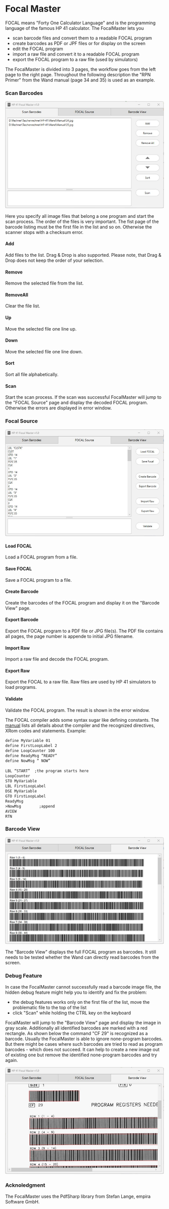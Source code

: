 # Focal Master
FOCAL means "Forty One Calculator Language" and is the programming language of the famous HP 41 calculator. The FocalMaster lets you
- scan barcode files and convert them to a readable FOCAL program
- create barcodes as PDF or JPF files or for display on the screen
- edit the FOCAL program
- import a raw file and convert it to a readable FOCAL program
- export the FOCAL program to a raw file (used by simulators)

The FocalMaster is divided into 3 pages, the workflow goes from the left page to the right page. Throughout the following description the "RPN Primer" from the Wand manual (page 34 and 35) is used as an example.

### Scan Barcodes
![scan barcodes](Images/ScanBarcodes.jpg)

Here you specify all image files that belong a one program and start the scan process. The order of the files is very important. The fist page of the barcode listing must be the first file in the list and so on. Otherwise the scanner stops with a checksum error.

#### Add
Add files to the list. Drag & Drop is also supported. Please note, that Drag & Drop does not keep the order of your selection.
#### Remove
Remove the selected file from the list.
#### RemoveAll
Clear the file list.
#### Up
Move the selected file one line up.
#### Down
Move the selected file one line down.
#### Sort
Sort all file alphabetically.
#### Scan
Start the scan process. If the scan was successful FocalMaster will jump to the "FOCAL Source" page and display the decoded FOCAL program. Otherwise the errors are displayed in error window.

### Focal Source
![focal source](Images/FocalSource.jpg)
#### Load FOCAL
Load a FOCAL program from a file.
#### Save FOCAL
Save a FOCAL program to a file.
#### Create Barcode
Create the barcodes of the FOCAL program and display it on the "Barcode View" page. 
#### Export Barcode
Export the FOCAL program to a PDF file or JPG file(s). The PDF file contains all pages,  the page number is appende to initial JPG filename.
#### Import Raw
Import a raw file and decode the FOCAL program.
#### Export Raw
Export the FOCAL to a raw file. Raw files are used by HP 41 simulators to load programs.
#### Validate
Validate the FOCAL program. The result is shown in the error window.

The FOCAL compiler adds some syntax sugar like defining constants. The [manual](Manual.pdf) lists all details about the compiler and the recognized directives, XRom codes and statements. Example:
```
define MyVariable 01
define FirstLoopLabel 2
define LoopCounter 100
define ReadyMsg “READY”
define NowMsg “ NOW”

LBL “START”  ;the program starts here
LoopCounter
STO MyVariable
LBL FirstLoopLabel
DSE MyVariable
GTO FirstLoopLabel
ReadyMsg
>NowMsg        ;append
AVIEW
RTN
```


### Barcode View
![barcode view](Images/BarcodeView.jpg)

The "Barcode View" displays the full FOCAL program as barcodes. It still needs to be tested whether the Wand can directly read barcodes from the screen.

### Debug Feature
In case the FocalMaster cannot successfully read a barcode image file, the hidden debug feature might help you to identify and fix the problem:
- the debug features works only on the first file of the list, move the problematic file to the top of the list
- click "Scan" while holding the CTRL key on the keyboard

FocalMaster will jump to the "Barcode View" page and display the image in gray scale. Additionally all identified barcodes are marked with a red rectangle. As shown below the command "CF 29" is recognized as a barcode. Usually the FocalMaster is able to ignore none-program barcodes. But there might be cases where such barcodes are tried to read as program barcodes - which does not succeed. It can help to create a new image out of existing one but remove the identified none-program barcodes and try again.

![barcode view](Images/Debug.jpg)

### Acknoledgment
The FocalMaster uses the PdfSharp library from Stefan Lange, empira Software GmbH.
